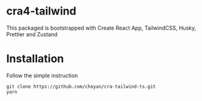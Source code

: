 # cra4-tailwind
This packaged is bootstrapped with Create React App, TailwindCSS, Husky, Prettier and Zustand

# Installation
Follow the simple instruction
```
git clone https://github.com/choyan/cra-tailwind-ts.git
yarn
```
